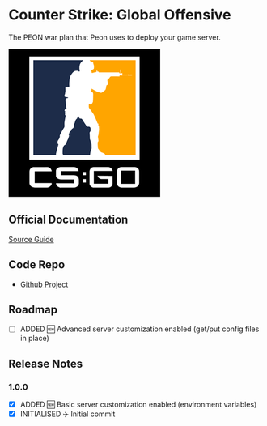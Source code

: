 # Counter Strike: Global Offensive

The PEON war plan that Peon uses to deploy your game server.

![CS:GO](../../images/game-logos/csgo.png)

## Official Documentation

[Source Guide](https://developer.valvesoftware.com/wiki/Counter-Strike:_Global_Offensive_Dedicated_Servers#Docker)

## Code Repo

- [Github Project](https://github.com/the-peon-project/peon-warplans/tree/main/csgo)

## Roadmap

- [ ] ADDED :new: Advanced server customization enabled (get/put config files in place)

## Release Notes

### 1.0.0

- [x] ADDED :new: Basic server customization enabled (environment variables)
- [x] INITIALISED :airplane: Initial commit
